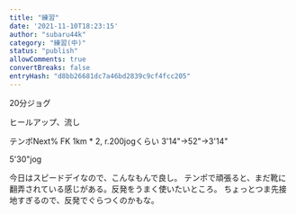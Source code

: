 ```yaml
---
title: "練習"
date: '2021-11-10T18:23:15'
author: "subaru44k"
category: "練習(中)"
status: "publish"
allowComments: true
convertBreaks: false
entryHash: "d8bb26681dc7a46bd2839c9cf4fcc205"
---
```

20分ジョグ

ヒールアップ、流し

テンポNext% FK
1km * 2, r.200jogくらい
3'14"→52"→3'14"

5'30"jog

今日はスピードデイなので、こんなもんで良し。
テンポで頑張ると、まだ靴に翻弄されている感じがある。反発をうまく使いたいところ。
ちょっとつま先接地すぎるので、反発でぐらつくのかもな。
